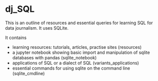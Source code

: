 # dj_SQL

This is an outline of resources and essential queries for learning SQL for data journalism. It uses SQLite.

It contains

- learning resources: tutorials, articles, practise sites (resources)
- a jupyter notebook showing basic import and manipulation of sqlite databases with pandas (sqlite_notebook)
- applications of SQL or a dialect of SQL (variants_applications)
- essential commands for using sqlite on the command line (sqlite_cmdline)

